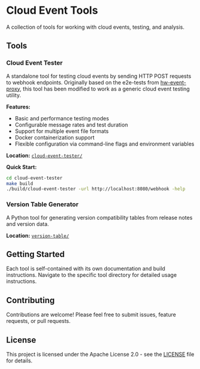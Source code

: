 # Cloud Event Tools

A collection of tools for working with cloud events, testing, and analysis.

## Tools

### Cloud Event Tester

A standalone tool for testing cloud events by sending HTTP POST requests to webhook endpoints. Originally based on the e2e-tests from [hw-event-proxy](https://github.com/redhat-cne/hw-event-proxy), this tool has been modified to work as a generic cloud event testing utility.

**Features:**
- Basic and performance testing modes
- Configurable message rates and test duration
- Support for multiple event file formats
- Docker containerization support
- Flexible configuration via command-line flags and environment variables

**Location:** [`cloud-event-tester/`](./cloud-event-tester/)

**Quick Start:**
```bash
cd cloud-event-tester
make build
./build/cloud-event-tester -url http://localhost:8080/webhook -help
```

### Version Table Generator

A Python tool for generating version compatibility tables from release notes and version data.

**Location:** [`version-table/`](./version-table/)

## Getting Started

Each tool is self-contained with its own documentation and build instructions. Navigate to the specific tool directory for detailed usage instructions.

## Contributing

Contributions are welcome! Please feel free to submit issues, feature requests, or pull requests.

## License

This project is licensed under the Apache License 2.0 - see the [LICENSE](./LICENSE) file for details.
